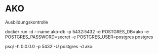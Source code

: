 # AKO
Ausbildungskontrolle


docker run -d --name ako-db -p 5432:5432 -e POSTGRES_DB=ako -e POSTGRES_PASSWORD=secret -e POSTGRES_USER=postgres postgres

psql -h 0.0.0.0 -p 5432 -U postgres -d ako
